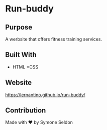# Run-buddy

## Purpose
A werbsite that offers fitness training services.

## Built With
* HTML
*CSS

## Website
https://lernantino.github.io/run-buddy/

## Contribution
Made with ❤️ by Symone Seldon
